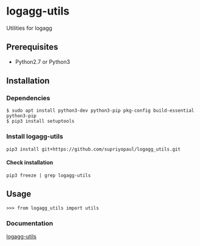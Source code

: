 # logagg-utils
Utilities for logagg

## Prerequisites
* Python2.7 or Python3

## Installation
### Dependencies
```bash=
$ sudo apt install python3-dev python3-pip pkg-config build-essential python3-pip
$ pip3 install setuptools
```

### Install logagg-utils
```bash=
pip3 install git+https://github.com/supriyopaul/logagg_utils.git
```
#### Check installation
```bash=
pip3 freeze | grep logagg-utils
```

## Usage
```python=
>>> from logagg_utils import utils
```
### Documentation
[logagg-utils](http://95.216.174.82/logagg_utils/)
